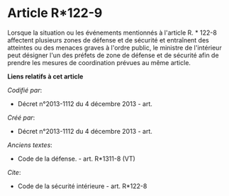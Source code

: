 # Article R*122-9

Lorsque la situation ou les événements mentionnés à l'article R. * 122-8 affectent plusieurs zones de défense et de sécurité
et entraînent des atteintes ou des menaces graves à l'ordre public, le ministre de l'intérieur peut désigner l'un des préfets
de zone de défense et de sécurité afin de prendre les mesures de coordination prévues au même article.

**Liens relatifs à cet article**

_Codifié par_:

  - Décret n°2013-1112 du 4 décembre 2013 - art.

_Créé par_:

  - Décret n°2013-1112 du 4 décembre 2013 - art.

_Anciens textes_:

  - Code de la défense. - art. R*1311-8 (VT)

_Cite_:

  - Code de la sécurité intérieure - art. R*122-8
